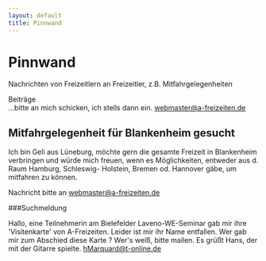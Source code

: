 ```yaml
---
layout: default
title: Pinnwand
---
```

# Pinnwand

Nachrichten von Freizeitlern an Freizeitler, z.B.
Mitfahrgelegenheiten

Beiträge<br>
...bitte an mich schicken, ich stells dann ein.
<webmaster@a-freizeiten.de>

## Mitfahrgelegenheit für Blankenheim gesucht

Ich bin Geli aus Lüneburg, möchte gern die gesamte Freizeit in Blankenheim verbringen 
und würde mich freuen, wenn es Möglichkeiten, entweder aus d. Raum Hamburg, 
Schleswig- Holstein, Bremen od. Hannover gäbe, um mitfahren  zu können.

Nachricht bitte an 
<webmaster@a-freizeiten.de>

###Suchmeldung

Hallo, eine Teilnehmerin am Bielefelder Laveno-WE-Seminar gab mir ihre
'Visitenkarte' von A-Freizeiten. Leider ist mir ihr Name entfallen. Wer
gab mir zum Abschied diese Karte ? Wer's weiß, bitte mailen. Es grüßt Hans,
der mit der Gitarre spielte. <hMarquard@t-online.de>

